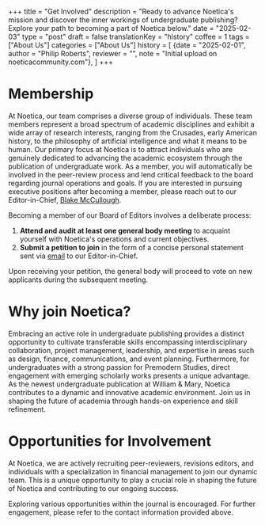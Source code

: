 +++
title = "Get Involved"
description = "Ready to advance Noetica's mission and discover the inner workings of undergraduate publishing? Explore your path to becoming a part of Noetica below."
date = "2025-02-03"
type = "post"
draft = false
translationKey = "history"
coffee = 1
tags = ["About Us"]
categories = ["About Us"]
history = [
  {date = "2025-02-01", author = "Philip Roberts", reviewer = "", note = "Initial upload on noeticacommunity.com"},
]
+++

# Membership

At Noetica, our team comprises a diverse group of individuals. These team members represent a broad spectrum of academic disciplines and exhibit a wide array of research interests, ranging from the Crusades, early American history, to the philosophy of artificial intelligence and what it means to be human. Our primary focus at Noetica is to attract individuals who are genuinely dedicated to advancing the academic ecosystem through the publication of undergraduate work. As a member, you will automatically be involved in the peer-review process and lend critical feedback to the board regarding journal operations and goals. If you are interested in pursuing executive positions after becoming a member, please reach out to our Editor-in-Chief, [Blake McCullough](mailto:bamccullough@wm.edu).

Becoming a member of our Board of Editors involves a deliberate process:

1. **Attend and audit at least one general body meeting** to acquaint yourself with Noetica's operations and current objectives. 
2. **Submit a petition to join** in the form of a concise personal statement sent via [email](mailto:bamccullough@wm.edu) to our Editor-in-Chief.


Upon receiving your petition, the general body will proceed to vote on new applicants during the subsequent meeting.

# Why join Noetica?

Embracing an active role in undergraduate publishing provides a distinct opportunity to cultivate transferable skills encompassing interdisciplinary collaboration, project management, leadership, and expertise in areas such as design, finance, communications, and event planning. Furthermore, for undergraduates with a strong passion for Premodern Studies, direct engagement with emerging scholarly works presents a unique advantage. As the newest undergraduate publication at William & Mary, Noetica contributes to a dynamic and innovative academic environment. Join us in shaping the future of academia through hands-on experience and skill refinement.

# Opportunities for Involvement

At Noetica, we are actively recruiting peer-reviewers, revisions editors, and individuals with a specialization in financial management to join our dynamic team. This is a unique opportunity to play a crucial role in shaping the future of Noetica and contributing to our ongoing success. 

Exploring various opportunities within the journal is encouraged. For further engagement, please refer to the contact information provided above.